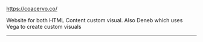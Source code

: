 https://coacervo.co/

Website for both HTML Content custom visual.  Also Deneb which uses Vega to create custom visuals

---

